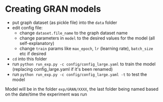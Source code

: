 # Creating GRAN models


- put graph dataset (as pickle file) into the `data` folder
- edit config file:
  - change `dataset.file_name` to the graph dataset name
  - change parameters in `model` to the desired values for the model (all self-explanatory)
  - change `train` params like `max_epoch`, `lr` (learning rate), `batch_size` etc if desired
- `cd` into this folder
- run `python run_exp.py -c config/config_large.yaml` to train the model (replacing config_large.yaml if it's been renamed)
- run `python run_exp.py -c config/config_large.yaml -t` to test the model

Model will be in the folder `exp/GRAN/XXXX`, the last folder being named based on the date/time the experiment was run
